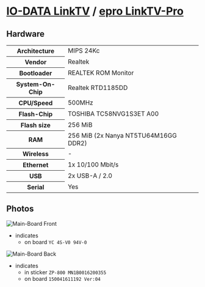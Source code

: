 # [IO-DATA LinkTV](https://www.iodata.jp/product/av/mp/linktv/) / [epro LinkTV-Pro](https://epro.bz/linktv.html)

## Hardware

<table>
  <tbody>
    <tr><th>Architecture</th><td>MIPS 24Kc</td></tr>
    <tr><th>Vendor</th><td>Realtek</td></tr>
    <tr><th>Bootloader</th><td>REALTEK ROM Monitor</td></tr>
    <tr><th>System-On-Chip</th><td>Realtek RTD1185DD</td></tr>
    <tr><th>CPU/Speed</th><td>500MHz</td></tr>
    <tr><th>Flash-Chip</th><td>TOSHIBA TC58NVG1S3ET A00</td></tr>
    <tr><th>Flash size</th><td>256 MiB</td></tr>
    <tr><th>RAM</th><td>256 MiB (2x Nanya NT5TU64M16GG DDR2)</td></tr>
    <tr><th>Wireless</th><td>-</td></tr>
    <tr><th>Ethernet</th><td>1x 10/100 Mbit/s</td></tr>
    <tr><th>USB</th><td>2x USB-A / 2.0</td></tr>
    <tr><th>Serial</th><td>Yes</td></tr>
  </tbody>
</table>

## Photos
![Main-Board Front](https://github.com/user-attachments/assets/f3dab22d-9ce0-4847-9298-59ab357b23ac)

- indicates
  - on board `YC 4S-V0 94V-0`

![Main-Board Back](https://github.com/user-attachments/assets/3bd6b9d4-b77f-46b7-bf4c-5fe8a0309aef)

- indicates
  - in sticker `ZP-800 MN1B0016200355`
  - on board `150041611192 Ver:04`
